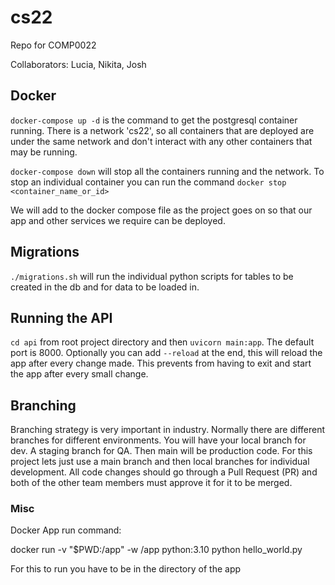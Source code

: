 # cs22

Repo for COMP0022

Collaborators: Lucia, Nikita, Josh

## Docker

`docker-compose up -d` is the command to get the postgresql container running. There is a network 'cs22', so all containers that are deployed are under the same network and don't interact with any other containers that may be running. 

`docker-compose down` will stop all the containers running and the network. To stop an individual container you can run the command `docker stop <container_name_or_id>`

We will add to the docker compose file as the project goes on so that our app and other services we require can be deployed.

## Migrations

`./migrations.sh` will run the individual python scripts for tables to be created in the db and for data to be loaded in.

## Running the API

`cd api` from root project directory and then `uvicorn main:app`. The default port is 8000. Optionally you can add `--reload` at the end, this will reload the app after every change made. This prevents from having to exit and start the app after every small change. 

## Branching

Branching strategy is very important in industry. Normally there are different branches for different environments. You will have your local branch for dev. A staging branch for QA. Then main will be production code. For this project lets just use a main branch and then local branches for individual development. All code changes should go through a Pull Request (PR) and both of the other team members must approve it for it to be merged.

### Misc

Docker App run command:

docker run -v "$PWD:/app" -w /app python:3.10 python hello_world.py

For this to run you have to be in the directory of the app
